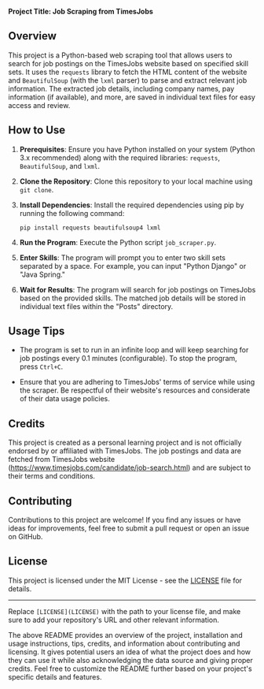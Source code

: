**Project Title: Job Scraping from TimesJobs**

## Overview

This project is a Python-based web scraping tool that allows users to search for job postings on the TimesJobs website based on specified skill sets. It uses the `requests` library to fetch the HTML content of the website and `BeautifulSoup` (with the `lxml` parser) to parse and extract relevant job information. The extracted job details, including company names, pay information (if available), and more, are saved in individual text files for easy access and review.

## How to Use

1. **Prerequisites**: Ensure you have Python installed on your system (Python 3.x recommended) along with the required libraries: `requests`, `BeautifulSoup`, and `lxml`.

2. **Clone the Repository**: Clone this repository to your local machine using `git clone`.

3. **Install Dependencies**: Install the required dependencies using pip by running the following command:
   ```
   pip install requests beautifulsoup4 lxml
   ```

4. **Run the Program**: Execute the Python script `job_scraper.py`.

5. **Enter Skills**: The program will prompt you to enter two skill sets separated by a space. For example, you can input "Python Django" or "Java Spring."

6. **Wait for Results**: The program will search for job postings on TimesJobs based on the provided skills. The matched job details will be stored in individual text files within the "Posts" directory.

## Usage Tips

- The program is set to run in an infinite loop and will keep searching for job postings every 0.1 minutes (configurable). To stop the program, press `Ctrl+C`.

- Ensure that you are adhering to TimesJobs' terms of service while using the scraper. Be respectful of their website's resources and considerate of their data usage policies.

## Credits

This project is created as a personal learning project and is not officially endorsed by or affiliated with TimesJobs. The job postings and data are fetched from TimesJobs website (https://www.timesjobs.com/candidate/job-search.html) and are subject to their terms and conditions.

## Contributing

Contributions to this project are welcome! If you find any issues or have ideas for improvements, feel free to submit a pull request or open an issue on GitHub.

## License

This project is licensed under the MIT License - see the [LICENSE](LICENSE) file for details.

---
Replace `[LICENSE](LICENSE)` with the path to your license file, and make sure to add your repository's URL and other relevant information.

The above README provides an overview of the project, installation and usage instructions, tips, credits, and information about contributing and licensing. It gives potential users an idea of what the project does and how they can use it while also acknowledging the data source and giving proper credits. Feel free to customize the README further based on your project's specific details and features.
